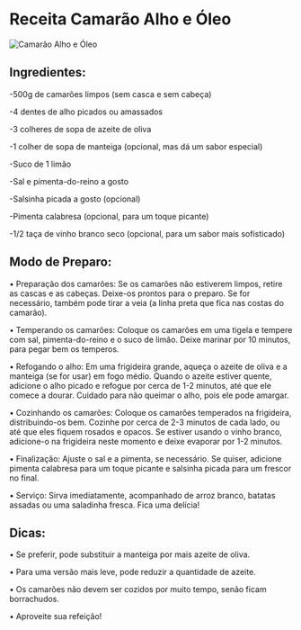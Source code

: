 # Receita Camarão Alho e Óleo

![Camarão Alho e Óleo](https://static.itdg.com.br/images/640-400/1c01a01db2f3f5e78197de84d6ee1dba/326210-original.jpg)

## Ingredientes:

-500g de camarões limpos (sem casca e sem cabeça)

-4 dentes de alho picados ou amassados

-3 colheres de sopa de azeite de oliva

-1 colher de sopa de manteiga (opcional, mas dá um sabor especial)

-Suco de 1 limão

-Sal e pimenta-do-reino a gosto

-Salsinha picada a gosto (opcional)

-Pimenta calabresa (opcional, para um toque picante)

-1/2 taça de vinho branco seco (opcional, para um sabor mais sofisticado)

## Modo de Preparo:

• Preparação dos camarões: Se os camarões não estiverem limpos, retire as cascas e as cabeças. Deixe-os prontos para o preparo. Se for necessário, também pode tirar a veia (a linha preta que fica nas costas do camarão).

• Temperando os camarões: Coloque os camarões em uma tigela e tempere com sal, pimenta-do-reino e o suco de limão. Deixe marinar por 10 minutos, para pegar bem os temperos.

• Refogando o alho: Em uma frigideira grande, aqueça o azeite de oliva e a manteiga (se for usar) em fogo médio. Quando o azeite estiver quente, adicione o alho picado e refogue por cerca de 1-2 minutos, até que ele comece a dourar. Cuidado para não queimar o alho, pois ele pode amargar.

• Cozinhando os camarões: Coloque os camarões temperados na frigideira, distribuindo-os bem. Cozinhe por cerca de 2-3 minutos de cada lado, ou até que eles fiquem rosados e opacos. Se estiver usando o vinho branco, adicione-o na frigideira neste momento e deixe evaporar por 1-2 minutos.

• Finalização: Ajuste o sal e a pimenta, se necessário. Se quiser, adicione pimenta calabresa para um toque picante e salsinha picada para um frescor no final.

• Serviço: Sirva imediatamente, acompanhado de arroz branco, batatas assadas ou uma saladinha fresca. Fica uma delícia!

## Dicas:

• Se preferir, pode substituir a manteiga por mais azeite de oliva.

• Para uma versão mais leve, pode reduzir a quantidade de azeite.

• Os camarões não devem ser cozidos por muito tempo, senão ficam borrachudos.

• Aproveite sua refeição!